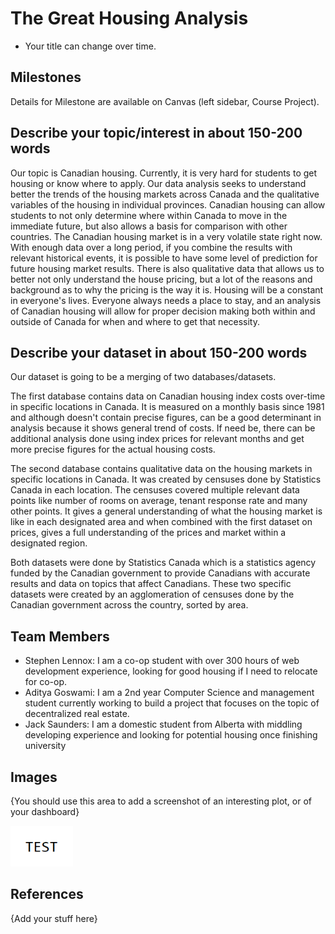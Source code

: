 # The Great Housing Analysis

- Your title can change over time.

## Milestones

Details for Milestone are available on Canvas (left sidebar, Course Project).

## Describe your topic/interest in about 150-200 words

Our topic is Canadian housing. Currently, it is very hard for students to get housing or know where to apply.
Our data analysis seeks to understand better the trends of the housing markets across Canada and the qualitative variables of the housing in individual provinces. Canadian housing can allow students to not only determine where within Canada to move in the immediate future, but also allows a basis for comparison with other countries. The Canadian housing market is in a very volatile state right now. With enough data over a long period, if you combine the results with relevant historical events, it is possible to have some level of prediction for future housing market results. There is also qualitative data that allows us to better not only understand the house pricing, but a lot of the reasons and background as to why the pricing is the way it is. Housing will be a constant in everyone's lives. Everyone always needs a place to stay, and an analysis of Canadian housing will allow for proper decision making both within and outside of Canada for when and where to get that necessity.

## Describe your dataset in about 150-200 words

Our dataset is going to be a merging of two databases/datasets.

The first database contains data on Canadian housing index costs over-time in specific locations in Canada. It is measured on a monthly basis since 1981 and although doesn't contain precise figures, can be a good determinant in analysis because it shows general trend of costs. If need be, there can be additional analysis done using index prices for relevant months and get more precise figures for the actual housing costs.

The second database contains qualitative data on the housing markets in specific locations in Canada. It was created by censuses done by Statistics Canada in each location. The censuses covered multiple relevant data points like number of rooms on average, tenant response rate and many other points. It gives a general understanding of what the housing market is like in each designated area and when combined with the first dataset on prices, gives a full understanding of the prices and market within a designated region.

Both datasets were done by Statistics Canada which is a statistics agency funded by the Canadian government to provide Canadians with accurate results and data on topics that affect Canadians. These two specific datasets were created by an agglomeration of censuses done by the Canadian government across the country, sorted by area.

## Team Members

- Stephen Lennox: I am a co-op student with over 300 hours of web development experience, looking for good housing if I need to relocate for co-op.
- Aditya Goswami: I am a 2nd year Computer Science and management student currently working to build a project that focuses on the topic of decentralized real estate.
- Jack Saunders: I am a domestic student from Alberta with middling developing experience and looking for potential housing once finishing university

## Images

{You should use this area to add a screenshot of an interesting plot, or of your dashboard}

<img src ="images/test.png" width="100px">

## References

{Add your stuff here}
